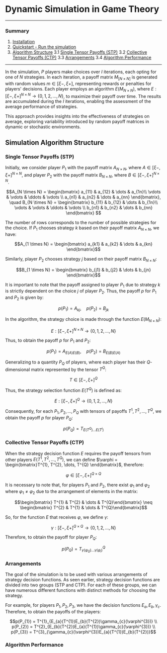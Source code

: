 # Dynamic Simulation in Game Theory
---

### Summary

1. [Installation](/docs/installation.md)
2. [Quickstart - Run the simulation]()
3. [Algorithm Structure](/README.md#simulation-algorithm-structure)
3.1 [Single Tensor Payoffs (STP)](/README.md#single-tensor-payoffs-stp)
3.2 [Collective Tensor Payoffs (CTP)](/README.md#collective-tensor-payoffs-ctp)
3.3 [Arrangements](/README.md#arrangements)
3.4 [Algorithm Performance](/README.md#algorithm-performance)


---
In the simulation, $P$ players make choices over $I$ iterations, each opting for one of $N$ strategies. In each iteration, a payoff matrix $M_{[N \times N]}$ is generated with random values $m \in [\xi {-}, \xi {+}]$, representing rewards or penalties for players' decisions. Each player employs an algorithm $E(M_{N \times N})$, where $E: [\xi{-}, \xi{+}]^{N \times N} \to \{ 0, 1, 2, ..., N\}$, to maximize their payoff over time. The results are accumulated during the $I$ iterations, enabling the assessment of the average performance of strategies.

This approach provides insights into the effectiveness of strategies on average, exploring variability introduced by random payoff matrices in dynamic or stochastic environments.

## Simulation Algorithm Structure

### Single Tensor Payoffs (STP)

Initially, we consider player $P_{1}$ with the payoff matrix $A_{N \times N}$, where $A \in [\xi{-}, \xi{+}]^{N \times N}$, and player $P_{2}$ with the payoff matrix $B_{N \times N}$, where $B \in [\xi{-}, \xi{+}]^{N \times N}$. 

$$A_{N \times N} = \begin{bmatrix}
a_{11} & a_{12} & \dots & a_{1n}\\
\vdots & \vdots & \ddots & \vdots \\
a_{n1} & a_{n2} & \dots & a_{nn}
\end{bmatrix}, \quad B_{N \times N} = \begin{bmatrix}
b_{11} & b_{12} & \dots & b_{1n}\\
\vdots & \vdots & \ddots & \vdots \\
b_{n1} & b_{n2} & \dots & b_{nn}
\end{bmatrix}
$$

The number of rows corresponds to the number of possible strategies for the choice. If $P_{1}$ chooses strategy $k$ based on their payoff matrix $A_{N \times N}$, we have:

$$A_{1 \times N} = \begin{bmatrix} a_{k1} & a_{k2} & \dots & a_{kn} \end{bmatrix}$$

Similarly, player $P_{2}$ chooses strategy $j$ based on their payoff matrix $B_{N \times N}$:

$$B_{1 \times N} = \begin{bmatrix} b_{j1} & b_{j2} & \dots & b_{jn} \end{bmatrix}$$

It is important to note that the payoff assigned to player $P_{1}$ due to strategy $k$ is strictly dependent on the choice $j$ of player $P_{2}$. Thus, the payoff $p$ for $P_{1}$ and $P_{2}$ is given by:

$$p(P_{1}) = A_{kj}, \quad p(P_{2}) = B_{jk}$$

In the algorithm, the strategy choice is made through the function $E(M_{N \times N})$:

$$E:  [\xi{-}, \xi{+}]^{N \times N} \rightarrow  \{0, 1, 2, \ldots, N\}$$

Thus, to obtain the payoff $p$ for $P_{1}$ and $P_{2}$:

$$p(P_{1}) = A_{E(A) E(B)}, \quad p(P_{2}) = B_{E(B) E(A)}$$

Generalizing to a quantity $P_{Q}$ of players, where each player has their $Q$-dimensional matrix represented by the tensor $T^{Q}$:

$$T \in [\xi{-}, \xi{+}]^{Q}$$

Thus, the strategy selection function $E(T^{Q})$ is defined as:

$$E:  [\xi{-}, \xi{+}]^{Q} \rightarrow  \{0, 1, 2, \ldots, N\}$$

Consequently, for each $P_{1}, P_{2}, \dots, P_{Q}$ with tensors of payoffs $T^{1}, T^{2}, \dots, T^{Q}$, we obtain the payoff $p$ for player $P_{Q}$:

$$p(P_{Q}) = T_{E(T^{Q}) \dots E(T^{i})}$$

### Collective Tensor Payoffs (CTP)

When the strategy decision function $E$ requires the payoff tensors from other players $E(T^{1}, T^{2}, \dots, T^{Q})$, we can define $\varphi = \begin{bmatrix}T^{1}, T^{2}, \dots, T^{Q} \end{bmatrix}$, therefore:

$$\varphi \in [\xi{-}, \xi{+}]^{Q \times Q}$$

It is necessary to note that, for players $P_{1}$ and $P_{2}$, there exist $\varphi_{1}$ and $\varphi_{2}$ where $\varphi_{1} \neq \varphi_{2}$ due to the arrangement of elements in the matrix:

$$\begin{bmatrix} T^{1} & T^{2} & \dots & T^{Q}\end{bmatrix} \neq  \begin{bmatrix} T^{2} & T^{1} & \dots & T^{Q}\end{bmatrix}$$

So, for the function $E$ that receives $\varphi$, we define $\gamma$:

$$\gamma :  [\xi{-}, \xi{+}]^{Q \times Q} \rightarrow  \{0, 1, 2, \ldots, N\}$$

Therefore, to obtain the payoff for player $P_{Q}$:

```math
p(P_{Q}) = T^{Q}_{\gamma(\varphi_{Q}) \dots \gamma(\varphi_{i})}
```

### Arrangements

The goal of the simulation is to be used with various arrangements of strategy decision functions. As seen earlier, strategy decision functions are divided into two groups (STP and CTP). For each of these groups, we can have numerous different functions with distinct methods for choosing the strategy.

For example, for players $P_{1}, P_{2}, P_{3}$, we have the decision functions $E_{a}, E_{b}, \gamma_{c}$. Therefore, to obtain the payoffs of the players:

```math
p(P_{1}) = T^{1}_{E_{a}(T^{1})E_{b}(T^{2})\gamma_{c}(\varphi^{3})} \\
p(P_{2}) = T^{2}_{E_{b}(T^{2})E_{a}(T^{1})\gamma_{c}(\varphi^{3})} \\
p(P_{3}) = T^{3}_{\gamma_{c}(\varphi^{3})E_{a}(T^{1})E_{b}(T^{2})}
```


### Algorithm Performance

